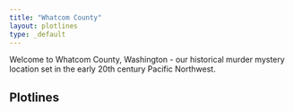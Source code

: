 ```yaml
---
title: "Whatcom County"
layout: plotlines
type: _default
---
```


Welcome to Whatcom County, Washington - our historical murder mystery location set in the early 20th century Pacific Northwest.

## Plotlines